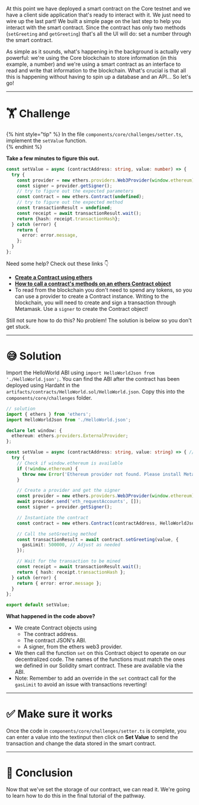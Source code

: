 At this point we have deployed a smart contract on the Core testnet and we have a client side application that's ready to interact with it. We just need to wire up the last part! We built a simple page on the last step to help you interact with the smart contract. Since the contract has only two methods (`setGreeting` and `getGreeting`) that's all the UI will do: set a number through the smart contract.

As simple as it sounds, what's happening in the background is actually very powerful: we're using the Core blockchain to store information (in this example, a number) and we're using a smart contract as an interface to read and write that information to the blockchain. What's crucial is that all this is happening without having to spin up a database and an API... So let's go!

---

# 🏋️ Challenge

{% hint style="tip" %}
In the file `components/core/challenges/setter.ts`, implement the `setValue` function.  
{% endhint %}

**Take a few minutes to figure this out.**

```typescript
const setValue = async (contractAddress: string, value: number) => {
  try {
    const provider = new ethers.providers.Web3Provider(window.ethereum);
    const signer = provider.getSigner();
    // try to figure out the expected parameters
    const contract = new ethers.Contract(undefined);
    // try to figure out the expected method
    const transactionResult = undefined;
    const receipt = await transactionResult.wait();
    return {hash: receipt.transactionHash};
  } catch (error) {
    return {
      error: error.message,
    };
  }
};
```

Need some help? Check out these links 👇

- [**Create a Contract using ethers**](https://docs.ethers.io/v5/api/contract/contract/#Contract--creating)
- [**How to call a contract's methods on an ethers Contract object**](https://docs.ethers.io/v5/api/contract/contract/#Contract-functionsCall)
- To read from the blockchain you don't need to spend any tokens, so you can use a provider to create a Contract instance. Writing to the blockchain, you will need to create and sign a transaction through Metamask. Use a `signer` to create the Contract object!

Still not sure how to do this? No problem! The solution is below so you don't get stuck.

---

# 😅 Solution

Import the HelloWorld ABI using `import HelloWorldJson from './HelloWorld.json';`. You can find the ABI after the contract has been deployed using Hardaht in the `artifacts/contracts/HelloWorld.sol/HelloWorld.json`. Copy this into the `components/core/challenges` folder.

```typescript
// solution
import { ethers } from 'ethers';
import HelloWorldJson from './HelloWorld.json';

declare let window: {
  ethereum: ethers.providers.ExternalProvider;
};

const setValue = async (contractAddress: string, value: string) => { // Ensure value is a string
  try {
    // Check if window.ethereum is available
    if (!window.ethereum) {
      throw new Error('Ethereum provider not found. Please install MetaMask.');
    }

    // Create a provider and get the signer
    const provider = new ethers.providers.Web3Provider(window.ethereum);
    await provider.send('eth_requestAccounts', []);
    const signer = provider.getSigner();

    // Instantiate the contract
    const contract = new ethers.Contract(contractAddress, HelloWorldJson.abi, signer);

    // Call the setGreeting method
    const transactionResult = await contract.setGreeting(value, {
      gasLimit: 500000, // Adjust as needed
    });

    // Wait for the transaction to be mined
    const receipt = await transactionResult.wait();
    return { hash: receipt.transactionHash };
  } catch (error) {
    return { error: error.message };
  }
};

export default setValue;
```

**What happened in the code above?**

- We create Contract objects using
  - The contract address.
  - The contract JSON's ABI.
  - A signer, from the ethers web3 provider.
- We then call the function `set` on this Contract object to operate on our decentralized code. The names of the functions must match the ones we defined in our Solidity smart contract. These are available via the ABI.
- Note: Remember to add an override in the `set` contract call for the `gasLimit` to avoid an issue with transactions reverting!

---

# ✅ Make sure it works

Once the code in `components/core/challenges/setter.ts` is complete, you can enter a value into the textinput then click on **Set Value** to send the transaction and change the data stored in the smart contract.

---

# 🏁 Conclusion

Now that we've set the storage of our contract, we can read it. We're going to learn how to do this in the final tutorial of the pathway.
